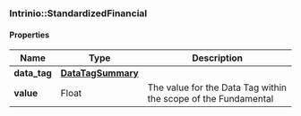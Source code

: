 

[//]: # (CLASS:Intrinio::StandardizedFinancial)

[//]: # (KIND:object)

### Intrinio::StandardizedFinancial

#### Properties

[//]: # (START_DEFINITION)

Name | Type | Description
------------ | ------------- | -------------
**data_tag** | [**DataTagSummary**](DataTagSummary.md) |  &nbsp;
**value** | Float | The value for the Data Tag within the scope of the Fundamental &nbsp;

[//]: # (END_DEFINITION)


[//]: # (CONTAINED_CLASS:Intrinio::DataTagSummary)




